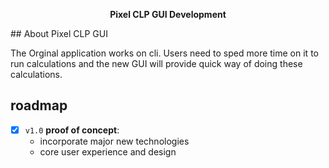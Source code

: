 <p align="center">
  <strong>Pixel CLP GUI Development</strong>
</p>
## About Pixel CLP GUI

The Orginal application works on cli. Users need to sped more time on it to run calculations and the new GUI will provide quick way of doing these calculations.

## roadmap
- [x] `v1.0` **proof of concept**:
  - incorporate major new technologies
  - core user experience and design
